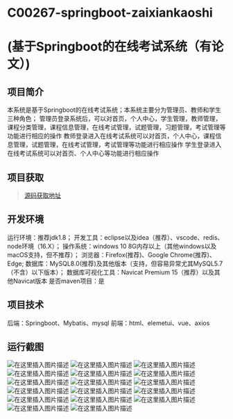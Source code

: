 # C00267-springboot-zaixiankaoshi
# (基于Springboot的在线考试系统（有论文）)
## 项目简介
本系统是基于Springboot的在线考试系统；本系统主要分为管理员、教师和学生三种角色；
管理员登录系统后，可以对首页，个人中心，学生管理，教师管理，课程分类管理，课程信息管理，在线考试管理，试题管理，习题管理，考试管理等功能进行相应的操作
教师登录进入在线考试系统可以对首页，个人中心，课程信息管理，试题管理，在线考试管理，考试管理等功能进行相应操作
学生登录进入在线考试系统可以对首页、个人中心等功能进行相应操作



## 项目获取
> [源码获取地址](http://www.manoncode.cn/details?id=267)

 
## 开发环境

运行环境：推荐jdk1.8；
开发工具：eclipse以及idea（推荐）、vscode、redis、node环境（16.X）；
操作系统：windows 10 8G内存以上（其他windows以及macOS支持，但不推荐）；
浏览器：Firefox(推荐)、Google Chrome(推荐)、Edge;
数据库：MySQL8.0(推荐)及其他版本（支持，但容易异常尤其MySQL5.7（不含）以下版本）；
数据库可视化工具：Navicat Premium 15（推荐）以及其他Navicat版本
是否maven项目：是

## 项目技术
 
后端：Springboot、Mybatis、mysql
前端：html、elemetui、vue、axios


## 运行截图
![在这里插入图片描述](https://img-blog.csdnimg.cn/direct/22d70255cc0c4bd68d8bb8f00a2e40f6.png#pic_center)
![在这里插入图片描述](https://img-blog.csdnimg.cn/direct/6aaa5d46b41d450ab64f540ece97c20d.png#pic_center)
![在这里插入图片描述](https://img-blog.csdnimg.cn/direct/8a088d4a849e4a93a1638a631e252b87.png#pic_center)
![在这里插入图片描述](https://img-blog.csdnimg.cn/direct/f90eb221caa047a88357d2c3c947985d.png#pic_center)
![在这里插入图片描述](https://img-blog.csdnimg.cn/direct/3509db78564b4991b2a18a855285ae64.png#pic_center)
![在这里插入图片描述](https://img-blog.csdnimg.cn/direct/0493d0ef96ed49669a193c1a09d5f748.png#pic_center)
![在这里插入图片描述](https://img-blog.csdnimg.cn/direct/f0340aa5cd4c4a218b12eed4b66a2491.png#pic_center)
![在这里插入图片描述](https://img-blog.csdnimg.cn/direct/beaddf7e7c7143b398909324808f9d02.png#pic_center)
![在这里插入图片描述](https://img-blog.csdnimg.cn/direct/d55f6f3fdf59484e81d4d464e26f91ae.png#pic_center)
![在这里插入图片描述](https://img-blog.csdnimg.cn/direct/78de9bda9b2a4c89b7e801eaa58113a3.png#pic_center)
![在这里插入图片描述](https://img-blog.csdnimg.cn/direct/cc96f9cd82a1480c8b5f51fd5d2cf5e0.png#pic_center)
![在这里插入图片描述](https://img-blog.csdnimg.cn/direct/4e7b7d00338b460abacef937293ab0e5.png#pic_center)
![在这里插入图片描述](https://img-blog.csdnimg.cn/direct/71b947593246434d82ded0d67723b189.png#pic_center)
![在这里插入图片描述](https://img-blog.csdnimg.cn/direct/277fd1cdc3ac45b39fd502e838e8f1d0.png#pic_center)
![在这里插入图片描述](https://img-blog.csdnimg.cn/direct/a72f508f0f6b466c82aca431da28d32e.png#pic_center)
![在这里插入图片描述](https://img-blog.csdnimg.cn/direct/7e9a9286ee754db581a18aadbe8aedfa.png#pic_center)
![在这里插入图片描述](https://img-blog.csdnimg.cn/direct/ca810c75039844b4a6091ca20edb5305.png#pic_center)

